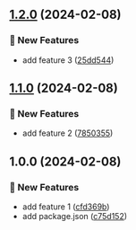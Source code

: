 ## [1.2.0](https://github.com/baka-testing/super-duper-ci-4/compare/v1.1.0...v1.2.0) (2024-02-08)


### 🚀 New Features

* add feature 3 ([25dd544](https://github.com/baka-testing/super-duper-ci-4/commit/25dd544a9be58592e3bdeba42b3ad5ebcc4ed727))

## [1.1.0](https://github.com/baka-testing/super-duper-ci-4/compare/v1.0.0...v1.1.0) (2024-02-08)


### 🚀 New Features

* add feature 2 ([7850355](https://github.com/baka-testing/super-duper-ci-4/commit/7850355c3398959f0281f18621563631f36d8ee3))

## 1.0.0 (2024-02-08)


### 🚀 New Features

* add feature 1 ([cfd369b](https://github.com/baka-testing/super-duper-ci-4/commit/cfd369bb1e346c7162bbb27a8f95a6cd1a63a540))
* add package.json ([c75d152](https://github.com/baka-testing/super-duper-ci-4/commit/c75d15263c5bdec9a0ff34f0b0d32e80890ec49f))
